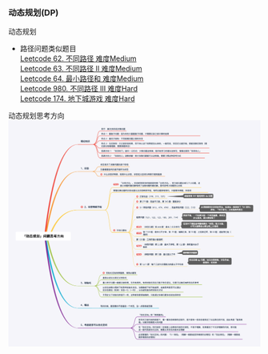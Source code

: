 ### 动态规划(DP)  
动态规划  

- 路径问题类似题目  
[Leetcode 62. 不同路径 难度Medium](https://leetcode-cn.com/problems/unique-paths/)  
[Leetcode 63. 不同路径 II 难度Medium](https://leetcode-cn.com/problems/unique-paths-ii/)  
[Leetcode 64. 最小路径和 难度Medium](https://leetcode-cn.com/problems/minimum-path-sum/)  
[Leetcode 980. 不同路径 III 难度Hard](https://leetcode-cn.com/problems/unique-paths-iii/)  
[Leetcode 174. 地下城游戏 难度Hard](https://leetcode-cn.com/problems/dungeon-game/)


动态规划思考方向
![动态规划思考方向](https://github.com/Zpadger/Frontend/blob/master/Algorithm/res/%E5%8A%A8%E6%80%81%E8%A7%84%E5%88%92%E9%97%AE%E9%A2%98%E6%80%9D%E8%80%83%E6%96%B9%E5%90%91.png)
 
